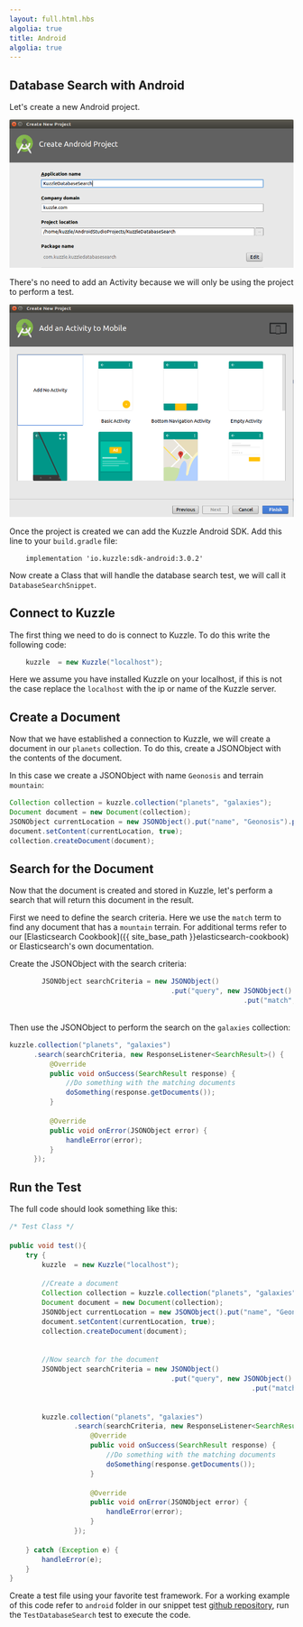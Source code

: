 ```yaml
---
layout: full.html.hbs
algolia: true
title: Android
algolia: true
---
```


## Database Search with Android

Let's create a new Android project. 

![create android project](androidstudio_project_databasesearch.png)

There's no need to add an Activity because we will only be using the project to perform a test.

![create android project](androidstudio_project_noactivity.png)


Once the project is created we can add the Kuzzle Android SDK. Add this line to your `build.gradle` file:


```
    implementation 'io.kuzzle:sdk-android:3.0.2'
```


Now create a Class that will handle the database search test, we will call it `DatabaseSearchSnippet`.


## Connect to Kuzzle

The first thing we need to do is connect to Kuzzle. To do this write the following code:

```Java
    kuzzle  = new Kuzzle("localhost");
```

Here we assume you have installed Kuzzle on your localhost, if this is not the case replace the `localhost` with the ip or name of the Kuzzle server.

## Create a Document

Now that we have established a connection to Kuzzle, we will create a document in our `planets` collection. To do this, create a JSONObject with the contents of the document.

In this case we create a JSONObject with name `Geonosis` and terrain `mountain`:

```Java
Collection collection = kuzzle.collection("planets", "galaxies");
Document document = new Document(collection);
JSONObject currentLocation = new JSONObject().put("name", "Geonosis").put("terrain", "mountain");
document.setContent(currentLocation, true);
collection.createDocument(document);
```
 
## Search for the Document

Now that the document is created and stored in Kuzzle, let's perform a search that will return this document in the result.

First we need to define the search criteria. Here we use the `match` term to find any document that has a `mountain` terrain. For additional terms refer to our [Elasticsearch Cookbook]({{ site_base_path }}elasticsearch-cookbook) or Elasticsearch's own documentation.

Create the JSONObject with the search criteria:

```Java
        JSONObject searchCriteria = new JSONObject()
                                        .put("query", new JSONObject()
                                                          .put("match", new JSONObject()
                                                                            .put("terrain", "mountain")));

```

Then use the JSONObject to perform the search on the `galaxies` collection:

```Java
kuzzle.collection("planets", "galaxies")
      .search(searchCriteria, new ResponseListener<SearchResult>() {
          @Override
          public void onSuccess(SearchResult response) {
              //Do something with the matching documents
              doSomething(response.getDocuments());
          }

          @Override
          public void onError(JSONObject error) {
              handleError(error);
          }
      });
```


## Run the Test

The full code should look something like this:

```Java
/* Test Class */

public void test(){
    try {
        kuzzle  = new Kuzzle("localhost");
        
        //Create a document
        Collection collection = kuzzle.collection("planets", "galaxies");
        Document document = new Document(collection);
        JSONObject currentLocation = new JSONObject().put("name", "Geonosis").put("terrain", "mountain");
        document.setContent(currentLocation, true);
        collection.createDocument(document);


        //Now search for the document
        JSONObject searchCriteria = new JSONObject()
                                        .put("query", new JSONObject()
                                                            .put("match", new JSONObject()
                                                                            .put("terrain", "mountain")));

        kuzzle.collection("planets", "galaxies")
                .search(searchCriteria, new ResponseListener<SearchResult>() {
                    @Override
                    public void onSuccess(SearchResult response) {
                        //Do something with the matching documents
                        doSomething(response.getDocuments());
                    }

                    @Override
                    public void onError(JSONObject error) {
                        handleError(error);
                    }
                });

    } catch (Exception e) {
        handleError(e);
    }        
}
```

Create a test file using your favorite test framework. For a working example of this code refer to `android` folder in our snippet test [github repository](https://github.com/kuzzleio/kuzzle.io-snippet-tests), run the `TestDatabaseSearch` test to execute the code.
